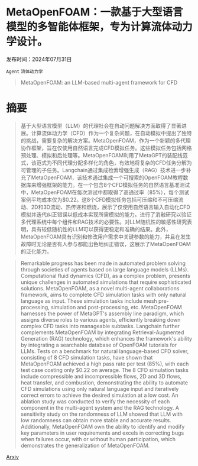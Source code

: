 # MetaOpenFOAM：一款基于大型语言模型的多智能体框架，专为计算流体动力学设计。

发布时间：2024年07月31日

`Agent` `流体动力学`

> MetaOpenFOAM: an LLM-based multi-agent framework for CFD

# 摘要

> 基于大型语言模型（LLM）的代理社会在自动问题解决方面取得了显著进展。计算流体动力学（CFD）作为一个复杂问题，在自动模拟中提出了独特的挑战，需要复杂的解决方案。MetaOpenFOAM，作为一个新颖的多代理协作框架，旨在仅使用自然语言完成CFD模拟任务。这些模拟任务包括网格预处理、模拟和后处理等。MetaOpenFOAM利用了MetaGPT的装配线范式，该范式为不同代理分配多样化的角色，有效地将复杂的CFD任务分解为可管理的子任务。Langchain通过集成检索增强生成（RAG）技术进一步补充了MetaOpenFOAM，该技术通过集成一个可搜索的OpenFOAM教程数据库来增强框架的能力。在一个包含8个CFD模拟任务的自然语言基准测试中，MetaOpenFOAM在每次测试中都取得了高通过率（85%），每个测试案例平均成本仅为$0.22。这8个CFD模拟任务包括可压缩和不可压缩流动、2D和3D流动、热传递和燃烧，展示了仅使用自然语言输入自动化CFD模拟并迭代纠正错误以低成本实现所需模拟的能力。进行了消融研究以验证多代理系统中每个组件和RAG技术的必要性。对LLM随机性的敏感性研究表明，具有较低随机性的LLM可以获得更稳定和准确的结果。此外，MetaOpenFOAM具有识别和修改用户需求中关键参数的能力，并且在发生故障时无论是否有人参与都能出色地纠正错误，这展示了MetaOpenFOAM的泛化能力。

> Remarkable progress has been made in automated problem solving through societies of agents based on large language models (LLMs). Computational fluid dynamics (CFD), as a complex problem, presents unique challenges in automated simulations that require sophisticated solutions. MetaOpenFOAM, as a novel multi-agent collaborations framework, aims to complete CFD simulation tasks with only natural language as input. These simulation tasks include mesh pre-processing, simulation and post-processing, etc. MetaOpenFOAM harnesses the power of MetaGPT's assembly line paradigm, which assigns diverse roles to various agents, efficiently breaking down complex CFD tasks into manageable subtasks. Langchain further complements MetaOpenFOAM by integrating Retrieval-Augmented Generation (RAG) technology, which enhances the framework's ability by integrating a searchable database of OpenFOAM tutorials for LLMs. Tests on a benchmark for natural language-based CFD solver, consisting of 8 CFD simulation tasks, have shown that MetaOpenFOAM achieved a high pass rate per test (85%), with each test case costing only $0.22 on average. The 8 CFD simulation tasks include compressible and incompressible flows, 2D and 3D flows, heat transfer, and combustion, demonstrating the ability to automate CFD simulations using only natural language input and iteratively correct errors to achieve the desired simulation at a low cost. An ablation study was conducted to verify the necessity of each component in the multi-agent system and the RAG technology. A sensitivity study on the randomness of LLM showed that LLM with low randomness can obtain more stable and accurate results. Additionally, MetaOpenFOAM own the ability to identify and modify key parameters in user requirements and excels in correcting bugs when failures occur, with or without human participation, which demonstrates the generalization of MetaOpenFOAM.

[Arxiv](https://arxiv.org/abs/2407.21320)